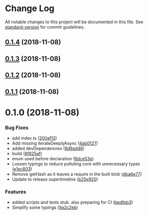 # Change Log

All notable changes to this project will be documented in this file. See [standard-version](https://github.com/conventional-changelog/standard-version) for commit guidelines.

<a name="0.1.4"></a>
## [0.1.4](https://github.com/nrkno/tv-automation-sofie-blueprints-integration/compare/v0.1.3...v0.1.4) (2018-11-08)



<a name="0.1.3"></a>
## [0.1.3](https://github.com/nrkno/tv-automation-sofie-blueprints-integration/compare/v0.1.2...v0.1.3) (2018-11-08)



<a name="0.1.2"></a>
## [0.1.2](https://github.com/nrkno/tv-automation-sofie-blueprints-integration/compare/v0.1.1...v0.1.2) (2018-11-08)



<a name="0.1.1"></a>
## [0.1.1](https://github.com/nrkno/tv-automation-sofie-blueprints-integration/compare/v0.1.0...v0.1.1) (2018-11-08)



<a name="0.1.0"></a>
# 0.1.0 (2018-11-08)


### Bug Fixes

* add index.ts ([200af13](https://github.com/nrkno/tv-automation-sofie-blueprints-integration/commit/200af13))
* Add missing iterateDeeplyAsync ([4ab0127](https://github.com/nrkno/tv-automation-sofie-blueprints-integration/commit/4ab0127))
* added devDependencies ([8d9ad46](https://github.com/nrkno/tv-automation-sofie-blueprints-integration/commit/8d9ad46))
* build ([8f825af](https://github.com/nrkno/tv-automation-sofie-blueprints-integration/commit/8f825af))
* enum used before declaration ([6dce53e](https://github.com/nrkno/tv-automation-sofie-blueprints-integration/commit/6dce53e))
* Loosen typings to reduce polluting core with unnecessary types ([e1ec803](https://github.com/nrkno/tv-automation-sofie-blueprints-integration/commit/e1ec803))
* Remove getHash as it leaves a require in the built blob ([dba6e77](https://github.com/nrkno/tv-automation-sofie-blueprints-integration/commit/dba6e77))
* Update to release supertimeline ([b25e920](https://github.com/nrkno/tv-automation-sofie-blueprints-integration/commit/b25e920))


### Features

* added scripts and tests stub. also preparing for CI ([bedfeb3](https://github.com/nrkno/tv-automation-sofie-blueprints-integration/commit/bedfeb3))
* Simplify some typings ([9a2c2eb](https://github.com/nrkno/tv-automation-sofie-blueprints-integration/commit/9a2c2eb))
